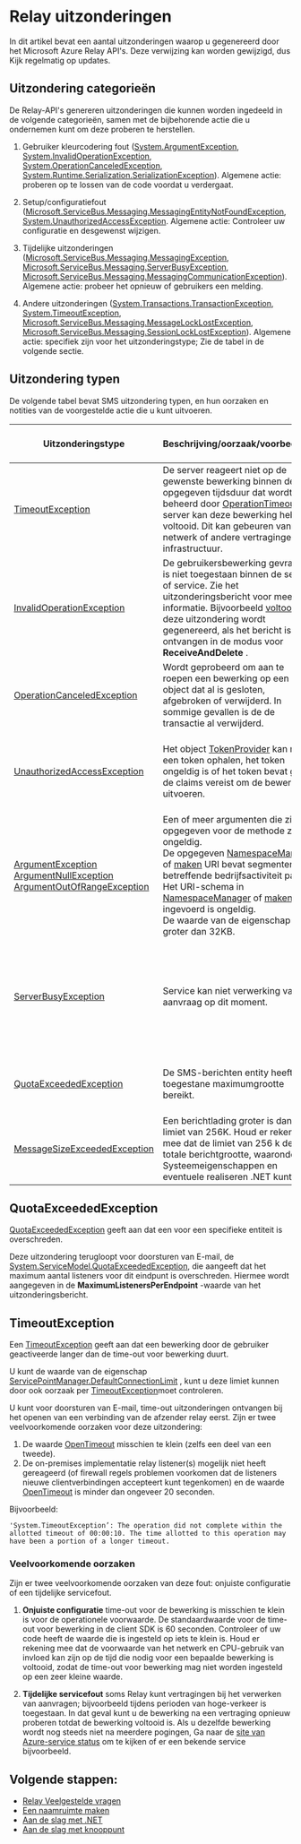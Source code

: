 <properties 
    pageTitle="Uitzonderingen doorsturen | Microsoft Azure"
    description="Lijst met uitzonderingen Relay en voorgestelde acties."
    services="service-bus"
    documentationCenter="na"
    authors="jtaubensee"
    manager="timlt"
    editor="tysonn" />
<tags 
    ms.service="service-bus"
    ms.devlang="na"
    ms.topic="article"
    ms.tgt_pltfrm="na"
    ms.workload="na"
    ms.date="10/28/2016"
    ms.author="jotaub" />

# <a name="relay-exceptions"></a>Relay uitzonderingen

In dit artikel bevat een aantal uitzonderingen waarop u gegenereerd door het Microsoft Azure Relay API's. Deze verwijzing kan worden gewijzigd, dus Kijk regelmatig op updates.

## <a name="exception-categories"></a>Uitzondering categorieën

De Relay-API's genereren uitzonderingen die kunnen worden ingedeeld in de volgende categorieën, samen met de bijbehorende actie die u ondernemen kunt om deze proberen te herstellen.

1.  Gebruiker kleurcodering fout ([System.ArgumentException](https://msdn.microsoft.com/library/system.argumentexception.aspx), [System.InvalidOperationException](https://msdn.microsoft.com/library/system.invalidoperationexception.aspx), [System.OperationCanceledException](https://msdn.microsoft.com/library/system.operationcanceledexception.aspx), [System.Runtime.Serialization.SerializationException](https://msdn.microsoft.com/library/system.runtime.serialization.serializationexception.aspx)). Algemene actie: proberen op te lossen van de code voordat u verdergaat.

2.  Setup/configuratiefout ([Microsoft.ServiceBus.Messaging.MessagingEntityNotFoundException](https://msdn.microsoft.com/library/azure/microsoft.servicebus.messaging.messagingentitynotfoundexception.aspx), [System.UnauthorizedAccessException](https://msdn.microsoft.com/library/system.unauthorizedaccessexception.aspx). Algemene actie: Controleer uw configuratie en desgewenst wijzigen.

3.  Tijdelijke uitzonderingen ([Microsoft.ServiceBus.Messaging.MessagingException](https://msdn.microsoft.com/library/azure/microsoft.servicebus.messaging.messagingexception.aspx), [Microsoft.ServiceBus.Messaging.ServerBusyException](https://msdn.microsoft.com/library/azure/microsoft.servicebus.messaging.serverbusyexception.aspx), [Microsoft.ServiceBus.Messaging.MessagingCommunicationException](https://msdn.microsoft.com/library/azure/microsoft.servicebus.messaging.messagingcommunicationexception.aspx)). Algemene actie: probeer het opnieuw of gebruikers een melding.

4.  Andere uitzonderingen ([System.Transactions.TransactionException](https://msdn.microsoft.com/library/system.transactions.transactionexception.aspx), [System.TimeoutException](https://msdn.microsoft.com/library/system.timeoutexception.aspx), [Microsoft.ServiceBus.Messaging.MessageLockLostException](https://msdn.microsoft.com/library/azure/microsoft.servicebus.messaging.messagelocklostexception.aspx), [Microsoft.ServiceBus.Messaging.SessionLockLostException](https://msdn.microsoft.com/library/azure/microsoft.servicebus.messaging.sessionlocklostexception.aspx)). Algemene actie: specifiek zijn voor het uitzonderingstype; Zie de tabel in de volgende sectie. 

## <a name="exception-types"></a>Uitzondering typen

De volgende tabel bevat SMS uitzondering typen, en hun oorzaken en notities van de voorgestelde actie die u kunt uitvoeren.

| **Uitzonderingstype**                                                                                                                                                                                                                                                                                | **Beschrijving/oorzaak/voorbeelden**                                                                                                                                                                                                                                                                                                                                                                                                                                                                                                                                                                                                                 | **Voorgestelde actie**                                                                                                                                                                                                                                                                                                                                                                                                          | **Opmerking over de automatische/direct opnieuw**                                                                                             |
|-----------------------------------------------------------------------------------------------------------------------------------------------------------------------------------------------------------------------------------------------------------------------------------------------|--------------------------------------------------------------------------------------------------------------------------------------------------------------------------------------------------------------------------------------------------------------------------------------------------------------------------------------------------------------------------------------------------------------------------------------------------------------------------------------------------------------------------------------------------------------------------------------------------------------------------------------------|---------------------------------------------------------------------------------------------------------------------------------------------------------------------------------------------------------------------------------------------------------------------------------------------------------------------------------------------------------------------------------------------------------------------------|-------------------------------------------------------------------------------------------------------------------------------|
| [TimeoutException](https://msdn.microsoft.com/library/system.timeoutexception.aspx)                                                                                                                                                                                                           | De server reageert niet op de gewenste bewerking binnen de opgegeven tijdsduur dat wordt beheerd door [OperationTimeout](https://msdn.microsoft.com/library/azure/microsoft.servicebus.messaging.messagingfactorysettings.operationtimeout.aspx). De server kan deze bewerking hebt voltooid. Dit kan gebeuren vanwege netwerk of andere vertragingen infrastructuur.                                                                                                                                                                                                                                                                   | De systeemstatus voor consistentie en probeer het opnieuw indien nodig. Zie [time-out uitzonderingen](#timeoutexception).                                                                                                                                                                                                                                                                                                                                                           | Opnieuw kan helpen in sommige gevallen; opnieuw logica toevoegen aan code.                                                                      |
| [InvalidOperationException](https://msdn.microsoft.com/library/system.invalidoperationexception.aspx)                                                                                                                                                                                         | De gebruikersbewerking gevraagde is niet toegestaan binnen de server of service. Zie het uitzonderingsbericht voor meer informatie. Bijvoorbeeld [voltooid](https://msdn.microsoft.com/library/azure/microsoft.servicebus.messaging.brokeredmessage.complete.aspx) die deze uitzondering wordt gegenereerd, als het bericht is ontvangen in de modus voor **ReceiveAndDelete** .                                                                                                                                                                                                                                                                                                     | Controleer de code en de documentatie. Controleer of dat de bewerking is ongeldig.                                                                                                                                                                                                                                                                                                                                         | Opnieuw helpt niet.                                                                                                          |
| [OperationCanceledException](https://msdn.microsoft.com/library/system.operationcanceledexception.aspx)                                                                                                                                                                                       | Wordt geprobeerd om aan te roepen een bewerking op een object dat al is gesloten, afgebroken of verwijderd. In sommige gevallen is de de transactie al verwijderd.                                                                                                                                                                                                                                                                                                                                                                                                                                                                       | Controleer de code en zorg ervoor dat deze wordt geen gebruikgemaakt van bewerkingen op een verwijderd object.                                                                                                                                                                                                                                                                                                                                          | Opnieuw helpt niet.                                                                                                          |
| [UnauthorizedAccessException](https://msdn.microsoft.com/library/system.unauthorizedaccessexception.aspx)                                                                                                                                                                                     | Het object [TokenProvider](https://msdn.microsoft.com/library/azure/microsoft.servicebus.tokenprovider.aspx) kan niet een token ophalen, het token ongeldig is of het token bevat geen de claims vereist om de bewerking uitvoeren.                                                                                                                                                                                                                                                                                                                                                                                                  | Controleer of dat de token-provider is gemaakt met de juiste waarden. Controleer de configuratie van de service beheren in Access.                                                                                                                                                                                                                                                                                                   | Opnieuw kan helpen in sommige gevallen; opnieuw logica toevoegen aan code.                                                                      |
| [ArgumentException](https://msdn.microsoft.com/library/system.argumentexception.aspx)<br /> [ArgumentNullException](https://msdn.microsoft.com/library/system.argumentnullexception.aspx)<br />[ArgumentOutOfRangeException](https://msdn.microsoft.com/library/system.argumentoutofrangeexception.aspx) | Een of meer argumenten die zijn opgegeven voor de methode zijn ongeldig.<br /> De opgegeven [NamespaceManager](https://msdn.microsoft.com/library/azure/microsoft.servicebus.namespacemanager.aspx) of [maken](https://msdn.microsoft.com/library/azure/microsoft.servicebus.messaging.messagingfactory.create.aspx) URI bevat segmenten de betreffende bedrijfsactiviteit pad.<br /> Het URI-schema in [NamespaceManager](https://msdn.microsoft.com/library/azure/microsoft.servicebus.namespacemanager.aspx) of [maken](https://msdn.microsoft.com/library/azure/microsoft.servicebus.messaging.messagingfactory.create.aspx) ingevoerd is ongeldig. <br />De waarde van de eigenschap is groter dan 32KB. | Controleer het bellen code en controleer of dat de argumenten juist zijn.                                                                                                                                                                                                                                                                                                                                                           | Opnieuw helpt niet.                                                                                                          |
| [ServerBusyException](https://msdn.microsoft.com/library/azure/microsoft.servicebus.messaging.serverbusyexception.aspx)                                                                                                                                                                       | Service kan niet verwerking van de aanvraag op dit moment.                                                                                                                                                                                                                                                                                                                                                                                                                                                                                                                                                                                   | Client kunt wacht voor een periode en probeer het opnieuw.                                                                                                                                                                                                                                                                                                                                                           | Client mogelijk opnieuw proberen na bepaalde interval. Als u een nieuwe poging resulteert in een andere uitzondering, schakelt u opnieuw gedrag van deze uitzondering. |
| [QuotaExceededException](https://msdn.microsoft.com/library/azure/microsoft.servicebus.messaging.quotaexceededexception.aspx)                                                                                                                                                                 | De SMS-berichten entity heeft de toegestane maximumgrootte bereikt.                                                                                                                                                                                                                                                                                                                                                                                                                                                                                                                                                                               | Maak ruimte in de entiteit door berichten van de dienst of de onderliggend wachtrijen ontvangen. Zie [QuotaExceededException](#quotaexceededexception).                                                                                                                                                                                                                                                                                                                                      | Probeer het opnieuw kunt mogelijk als berichten in de tussentijd zijn verwijderd.                                                               |
| [MessageSizeExceededException](https://msdn.microsoft.com/library/azure/microsoft.servicebus.messaging.messagesizeexceededexception.aspx)                                                                                                                                                     | Een berichtlading groter is dan de limiet van 256K. Houd er rekening mee dat de limiet van 256 k de totale berichtgrootte, waaronder Systeemeigenschappen en eventuele realiseren .NET kunt is.                                                                                                                                                                                                                                                                                                                                                                                                                                                                                   | De grootte van de berichtlading verkleinen en klik vervolgens probeer het opnieuw.                                                                                                                                                                                                                                                                                                                                                         | Opnieuw helpt niet.                                                                                                          |

## <a name="quotaexceededexception"></a>QuotaExceededException

[QuotaExceededException](https://msdn.microsoft.com/library/azure/microsoft.servicebus.messaging.quotaexceededexception.aspx) geeft aan dat een voor een specifieke entiteit is overschreden.

Deze uitzondering terugloopt voor doorsturen van E-mail, de [System.ServiceModel.QuotaExceededException](https://msdn.microsoft.com/library/system.servicemodel.quotaexceededexception.aspx), die aangeeft dat het maximum aantal listeners voor dit eindpunt is overschreden. Hiermee wordt aangegeven in de **MaximumListenersPerEndpoint** -waarde van het uitzonderingsbericht.

## <a name="timeoutexception"></a>TimeoutException 

Een [TimeoutException](https://msdn.microsoft.com/library/system.timeoutexception.aspx) geeft aan dat een bewerking door de gebruiker geactiveerde langer dan de time-out voor bewerking duurt. 

U kunt de waarde van de eigenschap [ServicePointManager.DefaultConnectionLimit](https://msdn.microsoft.com/library/system.net.servicepointmanager.defaultconnectionlimit) , kunt u deze limiet kunnen door ook oorzaak per [TimeoutException](https://msdn.microsoft.com/library/system.timeoutexception.aspx)moet controleren.

U kunt voor doorsturen van E-mail, time-out uitzonderingen ontvangen bij het openen van een verbinding van de afzender relay eerst. Zijn er twee veelvoorkomende oorzaken voor deze uitzondering:

1. De waarde [OpenTimeout](https://msdn.microsoft.com/library/wcf.opentimeout.aspx) misschien te klein (zelfs een deel van een tweede).
2. De on-premises implementatie relay listener(s) mogelijk niet heeft gereageerd (of firewall regels problemen voorkomen dat de listeners nieuwe clientverbindingen accepteert kunt tegenkomen) en de waarde [OpenTimeout](https://msdn.microsoft.com/library/wcf.opentimeout.aspx) is minder dan ongeveer 20 seconden.

Bijvoorbeeld:

```
'System.TimeoutException’: The operation did not complete within the allotted timeout of 00:00:10. The time allotted to this operation may have been a portion of a longer timeout.
```

### <a name="common-causes"></a>Veelvoorkomende oorzaken

Zijn er twee veelvoorkomende oorzaken van deze fout: onjuiste configuratie of een tijdelijke servicefout.

1. **Onjuiste configuratie** 
    time-out voor de bewerking is misschien te klein is voor de operationele voorwaarde. De standaardwaarde voor de time-out voor bewerking in de client SDK is 60 seconden. Controleer of uw code heeft de waarde die is ingesteld op iets te klein is. Houd er rekening mee dat de voorwaarde van het netwerk en CPU-gebruik van invloed kan zijn op de tijd die nodig voor een bepaalde bewerking is voltooid, zodat de time-out voor bewerking mag niet worden ingesteld op een zeer kleine waarde.

2. **Tijdelijke servicefout** 
    soms Relay kunt vertragingen bij het verwerken van aanvragen; bijvoorbeeld tijdens perioden van hoge-verkeer is toegestaan. In dat geval kunt u de bewerking na een vertraging opnieuw proberen totdat de bewerking voltooid is. Als u dezelfde bewerking wordt nog steeds niet na meerdere pogingen, Ga naar de [site van Azure-service status](https://azure.microsoft.com/status/) om te kijken of er een bekende service bijvoorbeeld.

## <a name="next-steps"></a>Volgende stappen:

- [Relay Veelgestelde vragen](relay-faq.md)
- [Een naamruimte maken](relay-create-namespace-portal.md)
- [Aan de slag met .NET](relay-hybrid-connections-dotnet-get-started.md)
- [Aan de slag met knooppunt](relay-hybrid-connections-node-get-started.md)